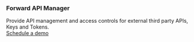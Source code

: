 ### Forward API Manager

<div class="api400-carousel-text">
Provide API management and access controls for external third party APIs, Keys and Tokens.
</div>

<div markdown="1">
<div class="api400-schedule-button" markdown="1">
<a href="/company/product-inquiries">Schedule a demo</a>
</div>
</div>